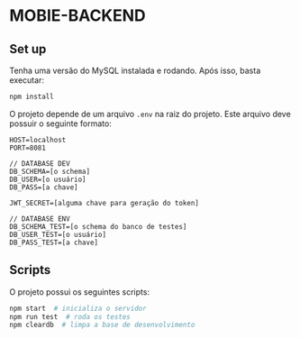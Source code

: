 # MOBIE-BACKEND
## Set up
Tenha uma versão do MySQL instalada e rodando. Após isso, basta executar:
```bash
npm install
```

O projeto depende de um arquivo `.env` na raiz do projeto. Este arquivo deve possuir o seguinte formato: 
```{r, engine='javascript', count}
HOST=localhost
PORT=8081

// DATABASE DEV
DB_SCHEMA=[o schema]
DB_USER=[o usuário]
DB_PASS=[a chave]

JWT_SECRET=[alguma chave para geração do token]

// DATABASE ENV
DB_SCHEMA_TEST=[o schema do banco de testes]
DB_USER_TEST=[o usuário]
DB_PASS_TEST=[a chave]
```

## Scripts
O projeto possui os seguintes scripts:
```bash
npm start  # inicializa o servidor
npm run test  # roda os testes 
npm cleardb  # limpa a base de desenvolvimento
```